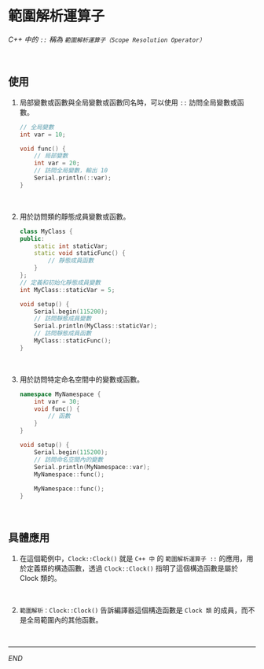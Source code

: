 # 範圍解析運算子

_C++ 中的 `::` 稱為 `範圍解析運算子（Scope Resolution Operator）`_

<br>

## 使用

1. 局部變數或函數與全局變數或函數同名時，可以使用 `::` 訪問全局變數或函數。

    ```cpp
    // 全局變數
    int var = 10;

    void func() {
        // 局部變數
        int var = 20; 
        // 訪問全局變數，輸出 10
        Serial.println(::var); 
    }
    ```

<br>

2. 用於訪問類的靜態成員變數或函數。

    ```cpp
    class MyClass {
    public:
        static int staticVar;
        static void staticFunc() {
            // 靜態成員函數
        }
    };
    // 定義和初始化靜態成員變數
    int MyClass::staticVar = 5;

    void setup() {
        Serial.begin(115200);
        // 訪問靜態成員變數
        Serial.println(MyClass::staticVar);
        // 訪問靜態成員函數
        MyClass::staticFunc();
    }
    ```

<br>

3. 用於訪問特定命名空間中的變數或函數。

    ```cpp
    namespace MyNamespace {
        int var = 30;
        void func() {
            // 函數
        }
    }

    void setup() {
        Serial.begin(115200);
        // 訪問命名空間內的變數
        Serial.println(MyNamespace::var);
        MyNamespace::func(); 
        
        MyNamespace::func();
    }
    ```

<br>

## 具體應用

1. 在這個範例中，`Clock::Clock()` 就是 `C++ 中` 的 `範圍解析運算子 ::` 的應用，用於定義類的構造函數，透過 `Clock::Clock()` 指明了這個構造函數是屬於 Clock 類的。

<br>

2. `範圍解析：Clock::Clock()` 告訴編譯器這個構造函數是 `Clock 類` 的成員，而不是全局範圍內的其他函數。

<br>

___

_END_